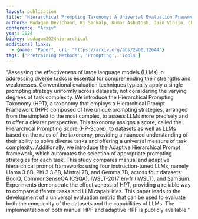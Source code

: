 ```yaml
---
layout: publication
title: 'Hierarchical Prompting Taxonomy: A Universal Evaluation Framework For Large Language Models'
authors: Budagam Devichand, Kj Sankalp, Kumar Ashutosh, Jain Vinija, Chadha Aman
conference: "Arxiv"
year: 2024
bibkey: budagam2024hierarchical
additional_links:
  - {name: "Paper", url: "https://arxiv.org/abs/2406.12644"}
tags: ['Pretraining Methods', 'Prompting', 'Tools']
---
```

"Assessing the effectiveness of large language models (LLMs) in addressing diverse tasks is essential for comprehending their strengths and weaknesses. Conventional evaluation techniques typically apply a single prompting strategy uniformly across datasets, not considering the varying degrees of task complexity. We introduce the Hierarchical Prompting Taxonomy (HPT), a taxonomy that employs a Hierarchical Prompt Framework (HPF) composed of five unique prompting strategies, arranged from the simplest to the most complex, to assess LLMs more precisely and to offer a clearer perspective. This taxonomy assigns a score, called the Hierarchical Prompting Score (HP-Score), to datasets as well as LLMs based on the rules of the taxonomy, providing a nuanced understanding of their ability to solve diverse tasks and offering a universal measure of task complexity. Additionally, we introduce the Adaptive Hierarchical Prompt framework, which automates the selection of appropriate prompting strategies for each task. This study compares manual and adaptive hierarchical prompt frameworks using four instruction-tuned LLMs, namely Llama 3 8B, Phi 3 3.8B, Mistral 7B, and Gemma 7B, across four datasets: BoolQ, CommonSenseQA (CSQA), IWSLT-2017 en-fr (IWSLT), and SamSum. Experiments demonstrate the effectiveness of HPT, providing a reliable way to compare different tasks and LLM capabilities. This paper leads to the development of a universal evaluation metric that can be used to evaluate both the complexity of the datasets and the capabilities of LLMs. The implementation of both manual HPF and adaptive HPF is publicly available."
